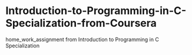# Introduction-to-Programming-in-C-Specialization-from-Coursera
home_work_assignment from Introduction to Programming in C Specialization 
